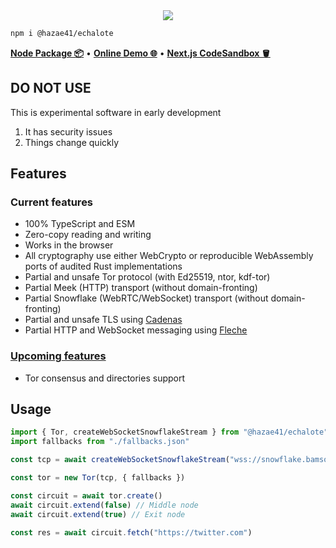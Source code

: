 <div align="center">
<img src="https://user-images.githubusercontent.com/4405263/219942970-2b5fb519-7bbe-491a-a12b-6b71040febe4.png" />
</div>

```bash
npm i @hazae41/echalote
```

[**Node Package 📦**](https://www.npmjs.com/package/@hazae41/echalote) • [**Online Demo 🌐**](https://echalote-example-next.vercel.app) • [**Next.js CodeSandbox 🪣**](https://codesandbox.io/p/github/hazae41/echalote-example-next)

## DO NOT USE

This is experimental software in early development

1. It has security issues
2. Things change quickly

## Features

### Current features
- 100% TypeScript and ESM
- Zero-copy reading and writing
- Works in the browser
- All cryptography use either WebCrypto or reproducible WebAssembly ports of audited Rust implementations
- Partial and unsafe Tor protocol (with Ed25519, ntor, kdf-tor)
- Partial Meek (HTTP) transport (without domain-fronting)
- Partial Snowflake (WebRTC/WebSocket) transport (without domain-fronting)
- Partial and unsafe TLS using [Cadenas](https://github.com/hazae41/cadenas)
- Partial HTTP and WebSocket messaging using [Fleche](https://github.com/hazae41/fleche)

### [Upcoming features](https://github.com/sponsors/hazae41)
- Tor consensus and directories support

## Usage

```typescript
import { Tor, createWebSocketSnowflakeStream } from "@hazae41/echalote"
import fallbacks from "./fallbacks.json"

const tcp = await createWebSocketSnowflakeStream("wss://snowflake.bamsoftware.com/")

const tor = new Tor(tcp, { fallbacks })

const circuit = await tor.create()
await circuit.extend(false) // Middle node
await circuit.extend(true) // Exit node

const res = await circuit.fetch("https://twitter.com") 
```
